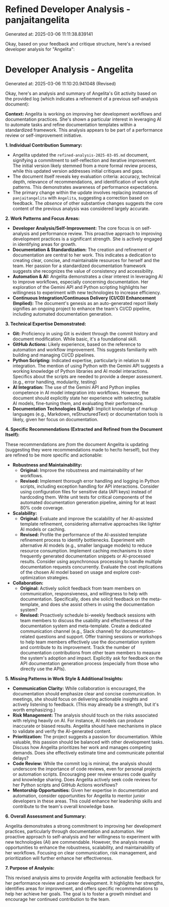 # Refined Developer Analysis - panjaitangelita
Generated at: 2025-03-06 11:11:38.839141

Okay, based on your feedback and critique structure, here's a revised developer analysis for "Angelita":

# Developer Analysis - Angelita

Generated at: 2025-03-06 11:10:20.941048 (Revised)

Okay, here's an analysis and summary of Angelita's Git activity based on the provided log (which indicates a refinement of a previous self-analysis document):

**Context:** Angelita is working on improving her development workflows and documentation practices. She's shown a particular interest in leveraging AI to automate tasks and refine documentation templates within a standardized framework. This analysis appears to be part of a performance review or self-improvement initiative.

**1. Individual Contribution Summary:**

*   Angelita updated the `refined-analysis-2025-03-05.md` document, signifying a commitment to self-reflection and iterative improvement. The initial version likely stemmed from a more formal review process, while this updated version addresses initial critiques and gaps.
*   The document itself reveals key evaluation criteria: accuracy, technical depth, relevance of recommendations, and identification of work style patterns. This demonstrates awareness of performance expectations.
*   The primary change within the update involves replacing instances of `panjaitangelita` with `Angelita`, suggesting a correction based on feedback. The *absence* of other substantive changes suggests the core content of the previous analysis was considered largely accurate.

**2. Work Patterns and Focus Areas:**

*   **Developer Analysis/Self-Improvement:** The core focus is on self-analysis and performance review. This proactive approach to improving development practices is a significant strength. She is actively engaged in identifying areas for growth.
*   **Documentation & Standardization:** The creation and refinement of documentation are central to her work. This indicates a dedication to creating clear, concise, and maintainable resources for herself and the team. Her passion for a standardized documentation framework suggests she recognizes the value of consistency and accessibility.
*   **Automation & AI:** Angelita demonstrates a clear interest in leveraging AI to improve workflows, especially concerning documentation. Her exploration of the Gemini API and Python scripting highlights her willingness to experiment with new technologies to increase efficiency.
*   **Continuous Integration/Continuous Delivery (CI/CD) Enhancement (Implied):** The document's genesis as an auto-generated report likely signifies an ongoing project to enhance the team's CI/CD pipeline, including automated documentation generation.

**3. Technical Expertise Demonstrated:**

*   **Git:** Proficiency in using Git is evident through the commit history and document modification. While basic, it's a foundational skill.
*   **GitHub Actions:** Likely experience, based on the reference to automation and workflow improvement. This suggests familiarity with building and managing CI/CD pipelines.
*   **Python Scripting:** Indicated expertise, particularly in relation to AI integration. The mention of using Python with the Gemini API suggests a working knowledge of Python libraries and AI model interactions. Specifics about the scripts are needed to provide a deeper assessment. (e.g., error handling, modularity, testing)
*   **AI Integration:** The use of the Gemini API and Python implies competence in AI model integration into workflows. However, the document should explicitly state her experience with selecting suitable AI models, fine-tuning them, and evaluating their performance.
*   **Documentation Technologies (Likely):** Implicit knowledge of markup languages (e.g., Markdown, reStructuredText) or documentation tools is likely, given her focus on documentation.

**4. Specific Recommendations (Extracted and Refined from the Document Itself):**

These recommendations are *from* the document Angelita is updating (suggesting they were recommendations made to her/to herself), but they are refined to be more specific and actionable:

*   **Robustness and Maintainability:**
    *   **Original:** Improve the robustness and maintainability of her workflows.
    *   **Revised:** Implement thorough error handling and logging in Python scripts, including exception handling for API interactions. Consider using configuration files for sensitive data (API keys) instead of hardcoding them. Write unit tests for critical components of the automated documentation generation pipeline, aiming for at least 80% code coverage.
*   **Scalability:**
    *   **Original:** Evaluate and improve the scalability of her AI-assisted template refinement, considering alternative approaches like lighter AI models or caching.
    *   **Revised:** Profile the performance of the AI-assisted template refinement process to identify bottlenecks. Experiment with alternative AI models (e.g., smaller language models) to reduce resource consumption. Implement caching mechanisms to store frequently generated documentation snippets or AI-processed results. Consider using asynchronous processing to handle multiple documentation requests concurrently. Evaluate the cost implications of the chosen AI model based on usage and explore cost-optimization strategies.
*   **Collaboration:**
    *   **Original:** Actively solicit feedback from team members on communication, responsiveness, and willingness to help with documentation. Specifically, does she solicit feedback on the meta-template, and does she assist others in using the documentation system?
    *   **Revised:** Proactively schedule bi-weekly feedback sessions with team members to discuss the usability and effectiveness of the documentation system and meta-template. Create a dedicated communication channel (e.g., Slack channel) for documentation-related questions and support. Offer training sessions or workshops to help team members effectively use the documentation system and contribute to its improvement. Track the number of documentation contributions from other team members to measure the system's adoption and impact. Explicitly ask for feedback on the API documentation generation process (especially from those who directly use the APIs).

**5. Missing Patterns in Work Style & Additional Insights:**

*   **Communication Clarity:** While collaboration is encouraged, the documentation should emphasize clear and concise communication. In meetings, she should focus on delivering actionable insights and actively listening to feedback. (This may already be a strength, but it's worth emphasizing.)
*   **Risk Management:** The analysis should touch on the risks associated with relying heavily on AI. For instance, AI models can produce inaccurate or biased results. Angelita should have mechanisms in place to validate and verify the AI-generated content.
*   **Prioritization:** The project suggests a passion for documentation. While valuable, this passion should be balanced with other development tasks. Discuss how Angelita prioritizes her work and manages competing demands. Does she effectively estimate time and communicate potential delays?
*   **Code Review:** While the commit log is minimal, the analysis should underscore the importance of code reviews, even for personal projects or automation scripts. Encouraging peer review ensures code quality and knowledge sharing. Does Angelita actively seek code reviews for her Python scripts and GitHub Actions workflows?
*   **Mentorship Opportunities:** Given her expertise in documentation and automation, consider opportunities for Angelita to mentor junior developers in these areas. This could enhance her leadership skills and contribute to the team's overall knowledge base.

**6. Overall Assessment and Summary:**

Angelita demonstrates a strong commitment to improving her development practices, particularly through documentation and automation. Her proactive approach to self-analysis and her willingness to experiment with new technologies (AI) are commendable. However, the analysis reveals opportunities to enhance the robustness, scalability, and maintainability of her workflows. Focusing on clear communication, risk management, and prioritization will further enhance her effectiveness.

**7. Purpose of Analysis:**

This revised analysis aims to provide Angelita with actionable feedback for her performance review and career development. It highlights her strengths, identifies areas for improvement, and offers specific recommendations to help her achieve her goals. The goal is to foster a growth mindset and encourage her continued contribution to the team.

